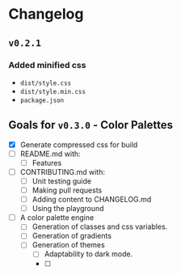 # Changelog

## `v0.2.1`

### Added minified css
  - `dist/style.css`
  - `dist/style.min.css`
  - `package.json`

## Goals for `v0.3.0` - Color Palettes
  - [x] Generate compressed css for build
  - [ ] README.md with:
    - [ ] Features
  - [ ] CONTRIBUTING.md with:
    - [ ] Unit testing guide
    - [ ] Making pull requests
    - [ ] Adding content to CHANGELOG.md
    - [ ] Using the playground
  - [ ] A color palette engine
    - [ ] Generation of classes and css variables.
    - [ ] Generation of gradients
    - [ ] Generation of themes
      - [ ] Adaptability to dark mode.
      - [ ]